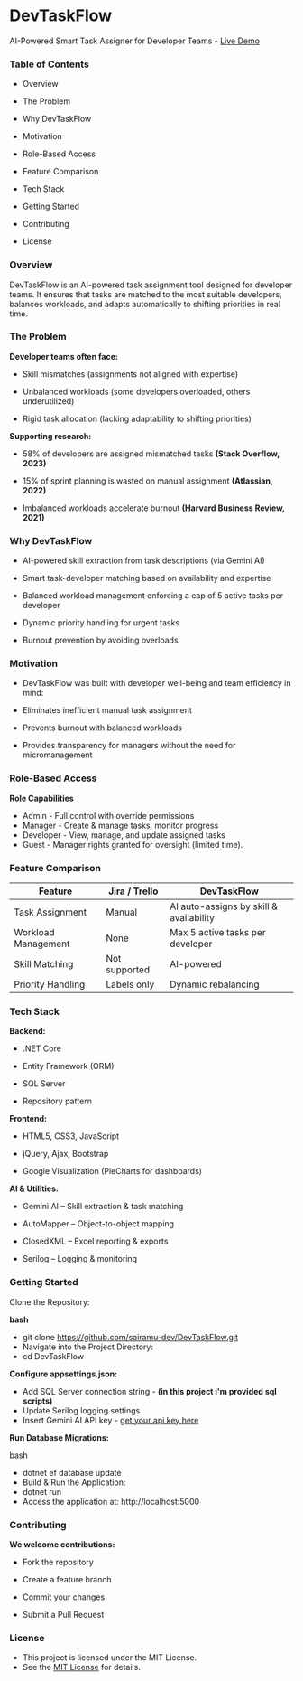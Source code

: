 # DevTaskFlow
AI-Powered Smart Task Assigner for Developer Teams - [Live Demo](http://devtaskaskflow.runasp.net/)


### Table of Contents
- Overview

- The Problem

- Why DevTaskFlow

- Motivation

- Role-Based Access

- Feature Comparison

- Tech Stack

- Getting Started

- Contributing

- License

### Overview
DevTaskFlow is an AI-powered task assignment tool designed for developer teams.
It ensures that tasks are matched to the most suitable developers, balances workloads, and adapts automatically to shifting priorities in real time.

### The Problem
**Developer teams often face:**

- Skill mismatches (assignments not aligned with expertise)

- Unbalanced workloads (some developers overloaded, others underutilized)

- Rigid task allocation (lacking adaptability to shifting priorities)

**Supporting research:**

- 58% of developers are assigned mismatched tasks **(Stack Overflow, 2023)**

- 15% of sprint planning is wasted on manual assignment **(Atlassian, 2022)**

- Imbalanced workloads accelerate burnout **(Harvard Business Review, 2021)**

### Why DevTaskFlow
- AI-powered skill extraction from task descriptions (via Gemini AI)

- Smart task-developer matching based on availability and expertise

- Balanced workload management enforcing a cap of 5 active tasks per developer

- Dynamic priority handling for urgent tasks

- Burnout prevention by avoiding overloads

### Motivation
- DevTaskFlow was built with developer well-being and team efficiency in mind:

- Eliminates inefficient manual task assignment

- Prevents burnout with balanced workloads

- Provides transparency for managers without the need for micromanagement

### Role-Based Access
**Role	Capabilities**
- Admin	- Full control with override permissions
- Manager	- Create & manage tasks, monitor progress
- Developer	- View, manage, and update assigned tasks
- Guest	- Manager rights granted for oversight (limited time).

### Feature Comparison
| Feature             | Jira / Trello         | DevTaskFlow                               |
|---------------------|-----------------------|-------------------------------------------|
| Task Assignment     | Manual                | AI auto-assigns by skill & availability   |
| Workload Management | None                  | Max 5 active tasks per developer          |
| Skill Matching      | Not supported         | AI-powered                                |
| Priority Handling   | Labels only           | Dynamic rebalancing                       |


### Tech Stack
**Backend:**

- .NET Core

- Entity Framework (ORM)

- SQL Server
- Repository pattern

**Frontend:**

- HTML5, CSS3, JavaScript

- jQuery, Ajax, Bootstrap

- Google Visualization (PieCharts for dashboards)

**AI & Utilities:**

- Gemini AI – Skill extraction & task matching

- AutoMapper – Object-to-object mapping

- ClosedXML – Excel reporting & exports

- Serilog – Logging & monitoring

### Getting Started
Clone the Repository:

**bash**
- git clone https://github.com/sairamu-dev/DevTaskFlow.git
- Navigate into the Project Directory:
- cd DevTaskFlow
  
**Configure appsettings.json:**

- Add SQL Server connection string - **(in this project i'm provided sql scripts)**
- Update Serilog logging settings
- Insert Gemini AI API key - [get your api key here](https://aistudio.google.com/apikey)

**Run Database Migrations:**

bash
- dotnet ef database update
- Build & Run the Application:
- dotnet run
- Access the application at: http://localhost:5000

### Contributing
**We welcome contributions:**

- Fork the repository

- Create a feature branch

- Commit your changes

- Submit a Pull Request

### License
- This project is licensed under the MIT License.
- See the [MIT License](https://opensource.org/licenses/MIT) for details.
